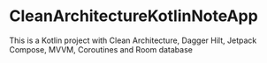 # CleanArchitectureKotlinNoteApp
This is a Kotlin project with Clean Architecture, Dagger Hilt, Jetpack Compose, MVVM, Coroutines and Room database

